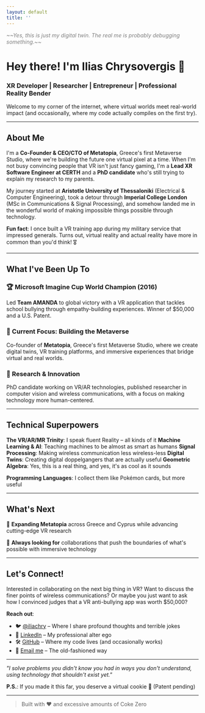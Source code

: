 ```yaml
---
layout: default
title: ''
---
```


<div style="font-style: italic; color: gray; margin-bottom: 2em;">
  ~~Yes, this is just my digital twin. The real me is probably debugging something.~~
</div>

# Hey there! I'm Ilias Chrysovergis 👋

### XR Developer | Researcher | Entrepreneur | Professional Reality Bender

Welcome to my corner of the internet, where virtual worlds meet real-world impact (and occasionally, where my code actually compiles on the first try).

---

## About Me

I'm a **Co-Founder & CEO/CTO of Metatopia**, Greece's first Metaverse Studio, where we're building the future one virtual pixel at a time. When I'm not busy convincing people that VR isn't just fancy gaming, I'm a **Lead XR Software Engineer at CERTH** and a **PhD candidate** who's still trying to explain my research to my parents.

My journey started at **Aristotle University of Thessaloniki** (Electrical & Computer Engineering), took a detour through **Imperial College London** (MSc in Communications & Signal Processing), and somehow landed me in the wonderful world of making impossible things possible through technology.

**Fun fact**: I once built a VR training app during my military service that impressed generals. Turns out, virtual reality and actual reality have more in common than you'd think! 🎖️

---

## What I've Been Up To

### 🏆 Microsoft Imagine Cup World Champion (2016)
Led **Team AMANDA** to global victory with a VR application that tackles school bullying through empathy-building experiences. Winner of $50,000 and a U.S. Patent.

### 🚀 Current Focus: Building the Metaverse
Co-founder of **Metatopia**, Greece's first Metaverse Studio, where we create digital twins, VR training platforms, and immersive experiences that bridge virtual and real worlds.

### 🔬 Research & Innovation
PhD candidate working on VR/AR technologies, published researcher in computer vision and wireless communications, with a focus on making technology more human-centered.

---

## Technical Superpowers

**The VR/AR/MR Trinity**: I speak fluent Reality – all kinds of it
**Machine Learning & AI**: Teaching machines to be almost as smart as humans
**Signal Processing**: Making wireless communication less wireless-less
**Digital Twins**: Creating digital doppelgangers that are actually useful
**Geometric Algebra**: Yes, this is a real thing, and yes, it's as cool as it sounds

**Programming Languages**: I collect them like Pokémon cards, but more useful

---

## What's Next

🚀 **Expanding Metatopia** across Greece and Cyprus while advancing cutting-edge VR research

🎯 **Always looking for** collaborations that push the boundaries of what's possible with immersive technology

---

## Let's Connect!

Interested in collaborating on the next big thing in VR? Want to discuss the finer points of wireless communications? Or maybe you just want to ask how I convinced judges that a VR anti-bullying app was worth $50,000?

**Reach out**: 
- 🐦 [@iliachry](https://twitter.com/iliachry) – Where I share profound thoughts and terrible jokes
- 💼 [LinkedIn](https://linkedin.com/in/iliachry) – My professional alter ego
- 🛠️ [GitHub](https://github.com/iliachry) – Where my code lives (and occasionally works)
- 📧 [Email me](mailto:iliachry@iliachry.com) – The old-fashioned way

---

*"I solve problems you didn't know you had in ways you don't understand, using technology that shouldn't exist yet."* 

**P.S.**: If you made it this far, you deserve a virtual cookie 🍪 (Patent pending)

---

> Built with ❤️ and excessive amounts of Coke Zero 